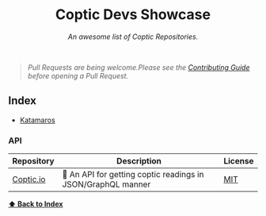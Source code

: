 <div align='center'>

# Coptic Devs Showcase

_An awesome list of Coptic Repositories._ <br>

</div> <br>

> _Pull Requests are being welcome.Please see the [Contributing Guide](CONTRIBUTING.md) before opening a Pull Request._

## Index

-   [Katamaros](#katamaros)

### API

| Repository | Description | License |
| --- | --- | --- |
| [Coptic.io](https://github.com/APIs-guru/graphql-apis) | 📜 An API for getting coptic readings in JSON/GraphQL manner | [MIT](https://github.com/abanobmikaeel/coptic.io) |

**[⬆ Back to Index](#index)**
